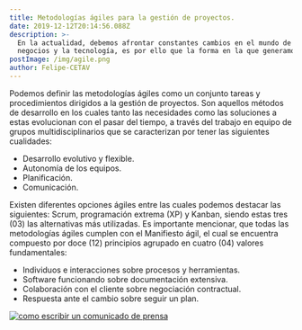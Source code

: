 ```yaml
---
title: Metodologías ágiles para la gestión de proyectos.
date: 2019-12-12T20:14:56.088Z
description: >-
  En la actualidad, debemos afrontar constantes cambios en el mundo de los
  negocios y la tecnología, es por ello que la forma en la que generamos.
postImage: /img/agile.png
author: Felipe-CETAV
---
```


Podemos definir las metodologías ágiles como un conjunto tareas y procedimientos dirigidos a la gestión de proyectos. Son aquellos métodos de desarrollo en los cuales tanto las necesidades como las soluciones a estas evolucionan con el pasar del tiempo, a través del trabajo en equipo de grupos multidisciplinarios que se caracterizan por tener las siguientes cualidades:

- Desarrollo evolutivo y flexible.
- Autonomía de los equipos.
- Planificación.
- Comunicación.

Existen diferentes opciones ágiles entre las cuales podemos destacar las siguientes: Scrum, programación extrema (XP) y Kanban, siendo estas tres (03) las alternativas más utilizadas. Es importante mencionar, que todas las metodologías ágiles cumplen con el Manifiesto ágil, el cual se encuentra compuesto por doce (12) principios agrupado en cuatro (04) valores fundamentales:

- Individuos e interacciones sobre procesos y herramientas.
- Software funcionando sobre documentación extensiva.
- Colaboración con el cliente sobre negociación contractual.
- Respuesta ante el cambio sobre seguir un plan.

[![como escribir un comunicado de prensa](https://i.ytimg.com/an_webp/TBBfvJBnyYA/mqdefault_6s.webp?du=3000&sqp=COD36e8F&rs=AOn4CLAz8WQchagTBc2ieCkkgm76-dJXzw)](https://youtu.be/TBBfvJBnyYA "como escribir un comunicado de prensa")